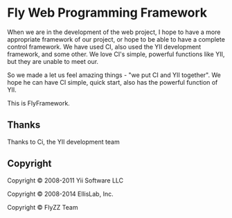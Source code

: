 Fly Web Programming Framework
=============================

When we are in the development of the web project, I hope to have a more appropriate framework of our project, or hope to be able to have a complete control framework. We have used CI, also used the YII development framework, and some other. We love CI's simple, powerful functions like YII, but they are unable to meet our.

So we made a let us feel amazing things - "we put CI and YII together". We hope he can have CI simple, quick start, also has the powerful function of YII.

This is FlyFramework.


Thanks
------------
Thanks to Ci, the YII development team


Copyright
------------
Copyright &copy; 2008-2011 Yii Software LLC

Copyright &copy; 2008-2014 EllisLab, Inc.

Copyright &copy; FlyZZ Team

